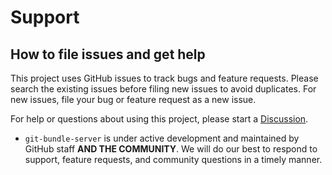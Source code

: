 # Support

[discussion]: https://github.com/git-ecosystem/git-bundle-server/discussions

## How to file issues and get help

This project uses GitHub issues to track bugs and feature requests. Please search
the existing issues before filing new issues to avoid duplicates. For new
issues, file your bug or feature request as a new issue.

For help or questions about using this project, please start a
[Discussion][discussion].

- `git-bundle-server` is under active development and maintained by GitHub
staff **AND THE COMMUNITY**. We will do our best to respond to support, feature
requests, and community questions in a timely manner.
